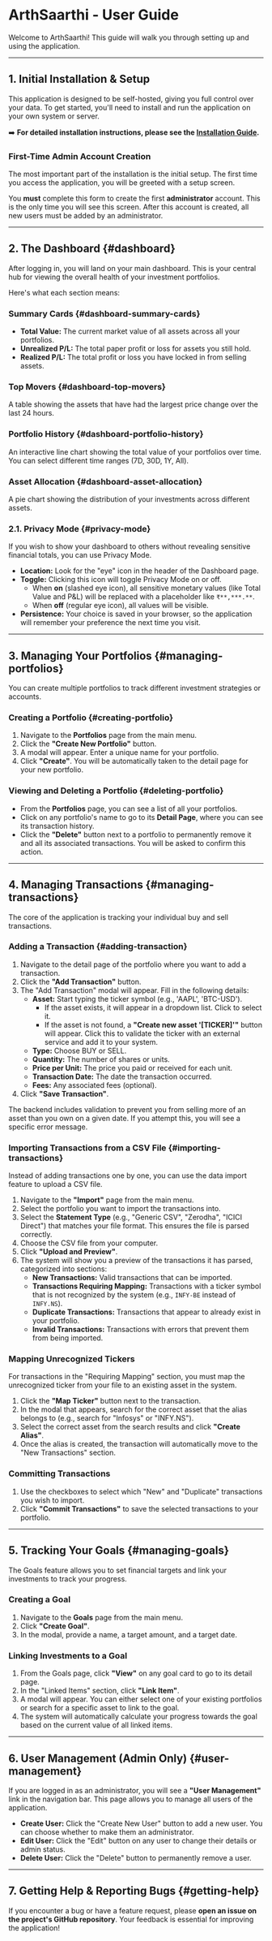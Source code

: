 # ArthSaarthi - User Guide

Welcome to ArthSaarthi! This guide will walk you through setting up and using the application.

---

## 1. Initial Installation & Setup

This application is designed to be self-hosted, giving you full control over your data. To get started, you'll need to install and run the application on your own system or server.

➡️ **For detailed installation instructions, please see the [Installation Guide](./installation_guide.md).**

### First-Time Admin Account Creation

The most important part of the installation is the initial setup. The first time you access the application, you will be greeted with a setup screen.

You **must** complete this form to create the first **administrator** account. This is the only time you will see this screen. After this account is created, all new users must be added by an administrator.

---

## 2. The Dashboard {#dashboard}

After logging in, you will land on your main dashboard. This is your central hub for viewing the overall health of your investment portfolios.

Here's what each section means:

### Summary Cards {#dashboard-summary-cards}

*   **Total Value:** The current market value of all assets across all your portfolios.
*   **Unrealized P/L:** The total paper profit or loss for assets you still hold.
*   **Realized P/L:** The total profit or loss you have locked in from selling assets.

### Top Movers {#dashboard-top-movers}

A table showing the assets that have had the largest price change over the last 24 hours.

### Portfolio History {#dashboard-portfolio-history}

An interactive line chart showing the total value of your portfolios over time. You can select different time ranges (7D, 30D, 1Y, All).

### Asset Allocation {#dashboard-asset-allocation}

A pie chart showing the distribution of your investments across different assets.

### 2.1. Privacy Mode {#privacy-mode}

If you wish to show your dashboard to others without revealing sensitive financial totals, you can use Privacy Mode.

*   **Location:** Look for the "eye" icon in the header of the Dashboard page.
*   **Toggle:** Clicking this icon will toggle Privacy Mode on or off.
    *   When **on** (slashed eye icon), all sensitive monetary values (like Total Value and P&L) will be replaced with a placeholder like `₹**,***.**`.
    *   When **off** (regular eye icon), all values will be visible.
*   **Persistence:** Your choice is saved in your browser, so the application will remember your preference the next time you visit.

---

## 3. Managing Your Portfolios {#managing-portfolios}

You can create multiple portfolios to track different investment strategies or accounts.

### Creating a Portfolio {#creating-portfolio}

1.  Navigate to the **Portfolios** page from the main menu.
2.  Click the **"Create New Portfolio"** button.
3.  A modal will appear. Enter a unique name for your portfolio.
4.  Click **"Create"**. You will be automatically taken to the detail page for your new portfolio.

### Viewing and Deleting a Portfolio {#deleting-portfolio}

*   From the **Portfolios** page, you can see a list of all your portfolios.
*   Click on any portfolio's name to go to its **Detail Page**, where you can see its transaction history.
*   Click the **"Delete"** button next to a portfolio to permanently remove it and all its associated transactions. You will be asked to confirm this action.

---

## 4. Managing Transactions {#managing-transactions}

The core of the application is tracking your individual buy and sell transactions.

### Adding a Transaction {#adding-transaction}

1.  Navigate to the detail page of the portfolio where you want to add a transaction.
2.  Click the **"Add Transaction"** button.
3.  The "Add Transaction" modal will appear. Fill in the following details:
    *   **Asset:** Start typing the ticker symbol (e.g., 'AAPL', 'BTC-USD').
        *   If the asset exists, it will appear in a dropdown list. Click to select it.
        *   If the asset is not found, a **"Create new asset '[TICKER]'"** button will appear. Click this to validate the ticker with an external service and add it to your system.
    *   **Type:** Choose BUY or SELL.
    *   **Quantity:** The number of shares or units.
    *   **Price per Unit:** The price you paid or received for each unit.
    *   **Transaction Date:** The date the transaction occurred.
    *   **Fees:** Any associated fees (optional).
4.  Click **"Save Transaction"**.

The backend includes validation to prevent you from selling more of an asset than you own on a given date. If you attempt this, you will see a specific error message.

### Importing Transactions from a CSV File {#importing-transactions}

Instead of adding transactions one by one, you can use the data import feature to upload a CSV file.

1.  Navigate to the **"Import"** page from the main menu.
2.  Select the portfolio you want to import the transactions into.
3.  Select the **Statement Type** (e.g., "Generic CSV", "Zerodha", "ICICI Direct") that matches your file format. This ensures the file is parsed correctly.
4.  Choose the CSV file from your computer.
4.  Click **"Upload and Preview"**.
6.  The system will show you a preview of the transactions it has parsed, categorized into sections:
    *   **New Transactions:** Valid transactions that can be imported.
    *   **Transactions Requiring Mapping:** Transactions with a ticker symbol that is not recognized by the system (e.g., `INFY-BE` instead of `INFY.NS`).
    *   **Duplicate Transactions:** Transactions that appear to already exist in your portfolio.
    *   **Invalid Transactions:** Transactions with errors that prevent them from being imported.

### Mapping Unrecognized Tickers

For transactions in the "Requiring Mapping" section, you must map the unrecognized ticker from your file to an existing asset in the system.

1.  Click the **"Map Ticker"** button next to the transaction.
2.  In the modal that appears, search for the correct asset that the alias belongs to (e.g., search for "Infosys" or "INFY.NS").
3.  Select the correct asset from the search results and click **"Create Alias"**.
4.  Once the alias is created, the transaction will automatically move to the "New Transactions" section.

### Committing Transactions

1.  Use the checkboxes to select which "New" and "Duplicate" transactions you wish to import.
2.  Click **"Commit Transactions"** to save the selected transactions to your portfolio.

---
## 5. Tracking Your Goals {#managing-goals}

The Goals feature allows you to set financial targets and link your investments to track your progress.

### Creating a Goal
1.  Navigate to the **Goals** page from the main menu.
2.  Click **"Create Goal"**.
3.  In the modal, provide a name, a target amount, and a target date.

### Linking Investments to a Goal
1.  From the Goals page, click **"View"** on any goal card to go to its detail page.
2.  In the "Linked Items" section, click **"Link Item"**.
3.  A modal will appear. You can either select one of your existing portfolios or search for a specific asset to link to the goal.
4.  The system will automatically calculate your progress towards the goal based on the current value of all linked items.
---

## 6. User Management (Admin Only) {#user-management}

If you are logged in as an administrator, you will see a **"User Management"** link in the navigation bar. This page allows you to manage all users of the application.

*   **Create User:** Click the "Create New User" button to add a new user. You can choose whether to make them an administrator.
*   **Edit User:** Click the "Edit" button on any user to change their details or admin status.
*   **Delete User:** Click the "Delete" button to permanently remove a user.

---

## 7. Getting Help & Reporting Bugs {#getting-help}

If you encounter a bug or have a feature request, please **open an issue on the project's GitHub repository**. Your feedback is essential for improving the application!